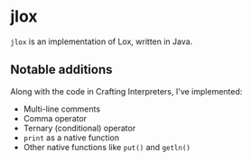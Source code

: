 # jlox
`jlox` is an implementation of Lox, written in Java.

## Notable additions
Along with the code in Crafting Interpreters, I've implemented:
- Multi-line comments
- Comma operator
- Ternary (conditional) operator
- `print` as a native function
- Other native functions like `put()` and `getln()`
